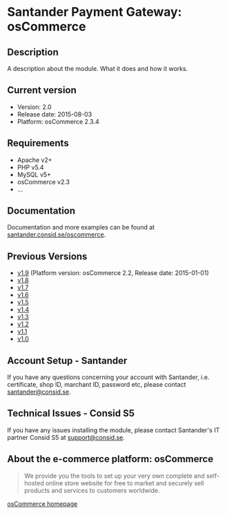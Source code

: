 # Santander Payment Gateway: osCommerce

## Description
A description about the module. What it does and how it works.

## Current version
* Version: 2.0
* Release date: 2015-08-03
* Platform: osCommerce 2.3.4

## Requirements
* Apache v2+
* PHP v5.4
* MySQL v5+
* osCommerce v2.3
* ...

## Documentation
Documentation and more examples can be found at
[santander.consid.se/oscommerce](http://santander.consid.se/oscommerce).

## Previous Versions
* [v1.9](https://github.com/SantanderApps/SantanderPaymentProviderOscommerce-1.9) (Platform version: osCommerce 2.2, Release date: 2015-01-01)
* [v1.8](https://github.com/SantanderApps/SantanderPaymentProviderOscommerce-1.8)
* [v1.7](https://github.com/SantanderApps/SantanderPaymentProviderOscommerce-1.7)
* [v1.6](https://github.com/SantanderApps/SantanderPaymentProviderOscommerce-1.6)
* [v1.5](https://github.com/SantanderApps/SantanderPaymentProviderOscommerce-1.5)
* [v1.4](https://github.com/SantanderApps/SantanderPaymentProviderOscommerce-1.4)
* [v1.3](https://github.com/SantanderApps/SantanderPaymentProviderOscommerce-1.3)
* [v1.2](https://github.com/SantanderApps/SantanderPaymentProviderOscommerce-1.2)
* [v1.1](https://github.com/SantanderApps/SantanderPaymentProviderOscommerce-1.1)
* [v1.0](https://github.com/SantanderApps/SantanderPaymentProviderOscommerce-1.0)


## Account Setup - Santander
If you have any questions concerning your account with Santander, i.e. certificate, shop ID, marchant ID, password etc, please contact [santander@consid.se](mailto:santander@consid.se).

## Technical Issues - Consid S5
If you have any issues installing the module, please contact Santander's IT partner Consid S5 at [support@consid.se](mailto:henrik.soderlind@consid.se).

## About the e-commerce platform: osCommerce
> We provide you the tools to set up your very own complete and self-hosted online store website for free to market and securely sell products and services to customers worldwide.

[osCommerce homepage](http://www.oscommerce.com)